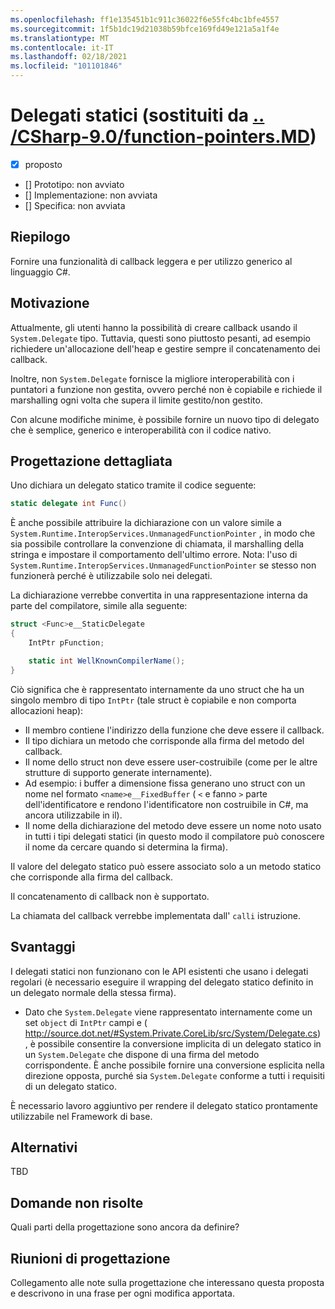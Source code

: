 ```yaml
---
ms.openlocfilehash: ff1e135451b1c911c36022f6e55fc4bc1bfe4557
ms.sourcegitcommit: 1f5b1dc19d21038b59bfce169fd49e121a5a1f4e
ms.translationtype: MT
ms.contentlocale: it-IT
ms.lasthandoff: 02/18/2021
ms.locfileid: "101101846"
---
```

# <a name="static-delegates-superseded-by-csharp-90function-pointersmd"></a>Delegati statici (sostituiti da [.. /CSharp-9.0/function-pointers.MD](../csharp-9.0/function-pointers.md))

* [x] proposto
* [] Prototipo: non avviato
* [] Implementazione: non avviata
* [] Specifica: non avviata

## <a name="summary"></a>Riepilogo
[summary]: #summary

Fornire una funzionalità di callback leggera e per utilizzo generico al linguaggio C#.

## <a name="motivation"></a>Motivazione
[motivation]: #motivation

Attualmente, gli utenti hanno la possibilità di creare callback usando il `System.Delegate` tipo. Tuttavia, questi sono piuttosto pesanti, ad esempio richiedere un'allocazione dell'heap e gestire sempre il concatenamento dei callback.

Inoltre, non `System.Delegate` fornisce la migliore interoperabilità con i puntatori a funzione non gestita, ovvero perché non è copiabile e richiede il marshalling ogni volta che supera il limite gestito/non gestito.

Con alcune modifiche minime, è possibile fornire un nuovo tipo di delegato che è semplice, generico e interoperabilità con il codice nativo.

## <a name="detailed-design"></a>Progettazione dettagliata
[design]: #detailed-design

Uno dichiara un delegato statico tramite il codice seguente:

```C#
static delegate int Func()
```

È anche possibile attribuire la dichiarazione con un valore simile a `System.Runtime.InteropServices.UnmanagedFunctionPointer` , in modo che sia possibile controllare la convenzione di chiamata, il marshalling della stringa e impostare il comportamento dell'ultimo errore. Nota: l'uso di `System.Runtime.InteropServices.UnmanagedFunctionPointer` se stesso non funzionerà perché è utilizzabile solo nei delegati.

La dichiarazione verrebbe convertita in una rappresentazione interna da parte del compilatore, simile alla seguente:

```C#
struct <Func>e__StaticDelegate
{
    IntPtr pFunction;

    static int WellKnownCompilerName();
}
```

Ciò significa che è rappresentato internamente da uno struct che ha un singolo membro di tipo `IntPtr` (tale struct è copiabile e non comporta allocazioni heap):
* Il membro contiene l'indirizzo della funzione che deve essere il callback.
* Il tipo dichiara un metodo che corrisponde alla firma del metodo del callback.
* Il nome dello struct non deve essere user-costruibile (come per le altre strutture di supporto generate internamente).
 * Ad esempio: i buffer a dimensione fissa generano uno struct con un nome nel formato `<name>e__FixedBuffer` ( `<` e fanno `>` parte dell'identificatore e rendono l'identificatore non costruibile in C#, ma ancora utilizzabile in il).
* Il nome della dichiarazione del metodo deve essere un nome noto usato in tutti i tipi delegati statici (in questo modo il compilatore può conoscere il nome da cercare quando si determina la firma).

Il valore del delegato statico può essere associato solo a un metodo statico che corrisponde alla firma del callback.

Il concatenamento di callback non è supportato.

La chiamata del callback verrebbe implementata dall' `calli` istruzione.

## <a name="drawbacks"></a>Svantaggi
[drawbacks]: #drawbacks

I delegati statici non funzionano con le API esistenti che usano i delegati regolari (è necessario eseguire il wrapping del delegato statico definito in un delegato normale della stessa firma).
* Dato che `System.Delegate` viene rappresentato internamente come un set `object` di `IntPtr` campi e ( http://source.dot.net/#System.Private.CoreLib/src/System/Delegate.cs) , è possibile consentire la conversione implicita di un delegato statico in un `System.Delegate` che dispone di una firma del metodo corrispondente. È anche possibile fornire una conversione esplicita nella direzione opposta, purché sia `System.Delegate` conforme a tutti i requisiti di un delegato statico.

È necessario lavoro aggiuntivo per rendere il delegato statico prontamente utilizzabile nel Framework di base.

## <a name="alternatives"></a>Alternativi
[alternatives]: #alternatives

TBD

## <a name="unresolved-questions"></a>Domande non risolte
[unresolved]: #unresolved-questions

Quali parti della progettazione sono ancora da definire?

## <a name="design-meetings"></a>Riunioni di progettazione

Collegamento alle note sulla progettazione che interessano questa proposta e descrivono in una frase per ogni modifica apportata.


